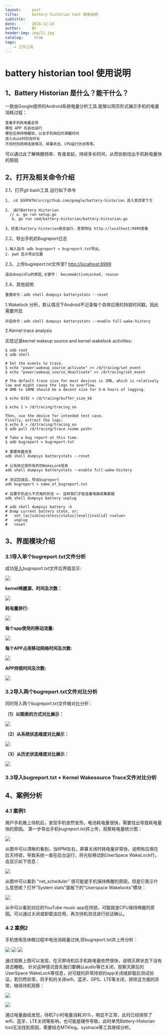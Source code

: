 ```yaml
---
layout:     post
title:      battery historian tool 使用说明
subtitle:    
date:       2016-12-14
author:     BY
header-img: img/11.jpg
catalog: 	 true
tags: 
    - 工作工具
---
```



# battery historian tool 使用说明 #
   
  

## 1、Battery Historian 是什么？能干什么？ ##
一款由Google提供的Android系统电量分析工具.能够以网页形式展示手机的电量消耗过程：

	查看手机耗电量走势
	哪些 APP 在前台运行
	哪些应用持唤醒锁，以及手机相应的清醒时间
	进入doze时刻及时长
	不同时刻网络连接情况、屏幕状态、CPU运行状态等等。

  可以通过此了解唤醒频率、有谁发起，持续多长时间，从而协助找出手机耗电量快的原因
 
## 2、打开及相关命令介绍 ##

2.1、打开git bash工具 运行如下命令

 	1、 cd $GOPATH/src/github.com/google/battery-historian 进入其目录下方 

 	2、 运行Battery Historian 
	  // a. go run setup.go 
	   b. go run cmd/battery-historian/battery-historian.go	 
 
 	3、检查/battery-historian是否运行，登录网址 http://localhost:9999查看
 
 
2.2、导出手机的Bugreport日志
 
	1.输入指令 adb bugreport > bugreport.txt导出。
	2. pwd 显示导出位置
 
2.3、上传bugreport.txt文件至? [http://localhost:9999](http://localhost:9999)

	退出deepidle的原因,关键字： becomeActiveLocked, reason

2.4、其他说明

	重置命令：adb shell dumpsys batterystats --reset

   1.Wakelock 分析，默认情况下Android不记录每个具体应用的持锁时间戳，因此需要开启

	开启命令：adb shell dumpsys batterystats --enable full-wake-history

   2.Kernel trace analysis

   实现记录kernel wakeup source and kernel wakelock activities:

	$ adb root
	$ adb shell
	
	# Set the events to trace.
	$ echo "power:wakeup_source_activate" >> /d/tracing/set_event
	$ echo "power:wakeup_source_deactivate" >> /d/tracing/set_event
	
	# The default trace size for most devices is 1MB, which is relatively low and might cause the logs to overflow.
	# 8MB to 10MB should be a decent size for 5-6 hours of logging.
	
	$ echo 8192 > /d/tracing/buffer_size_kb
	
	$ echo 1 > /d/tracing/tracing_on

	Then, use the device for intended test case.
	Finally, extract the logs:
	$ echo 0 > /d/tracing/tracing_on
	$ adb pull /d/tracing/trace <some path>
	
	# Take a bug report at this time.
	$ adb bugreport > bugreport.txt

	# 重置电量信息
	adb shell dumpsys batterystats --reset
	
	# 让系统记录所有的的WakeLock信息
	adb shell dumpsys batterystats --enable full-wake-history
	
	# 测试完成后，导出bugreport
	adb bugreport > name_of_bugreport.txt
	
	# 设置手机进入不充电的状态 <- 这样我们才能连着电脑收集数据
	adb shell dumpsys battery unplug
	
	# adb shell dumpsys battery -h
	# Dump current battery state, or:
	#   set [ac|usb|wireless|status|level|invalid] <value>
	#   unplug
	#   reset


## 3、界面模块介绍 ##

### 3.1导入单个bugreport.txt文件分析 ###

成功[导入](http://23.251.148.173/)bugreport.txt文件后界面显示:

 ![](http://i.imgur.com/iqSdlFS.jpg) 

**kernel唤醒源、时间及次数：**  

 ![](http://i.imgur.com/ALrp9Id.jpg)
 
**耗电量排行:**  

 ![](http://i.imgur.com/msqVuL2.jpg)

**每个app使用的移动流量:**  

 ![](http://i.imgur.com/gFGQIvd.jpg)

**每个APP占用移动网络时间及次数:**  

 ![](http://i.imgur.com/tsWR2Oa.jpg) 

**APP持锁时间及次数:**  

  ![](http://i.imgur.com/e5DA3uq.jpg)


### 3.2导入两个bugreport.txt文件对比分析 ###

同时导入两个bugreport.txt文件做对比分析：
 
**（1）以图表的方式对比展示：**

 ![](http://i.imgur.com/ypXybN8.jpg)

**（2）从系统状态维度对比展示：**

 ![](http://i.imgur.com/dhslSus.jpg)

**（3）从历史状态维度对比展示：**

  ![](http://i.imgur.com/2AnMVtp.jpg)

### 3.3导入bugreport.txt + Kernel Wakesource Trace文件对比分析 ###


## 4、案例分析 ##

### 4.1 案例1 ###

用户手机晚上待机后，发现手机依然发热，电池耗电量很快，需要找出导致耗电量快的原因。
 第一步导出手机bugreport.txt并上传，观察耗电量统计图：

![](http://i.imgur.com/Ucxg7AE.jpg)

从图中可以清晰的看到，当6PM左右，屏幕关闭时耗电量非常快，说明有应用在后天持锁，导致系统一直在后台运行，将光标移动到UserSpace WakeLock行，会显示如下信息：

 ![](http://i.imgur.com/xnPe9WX.jpg)

从图中可以看到 "net_scheduler" 很可能是手机保持唤醒的原因，但是它表示什么意思呢？打开"System stats"面板下的"Userspace Wakelocks"模块：
 
![](http://i.imgur.com/XchOO1I.png)

从中可以看到对应的YouTube music app在持锁，可能就是CPU保持唤醒的原因。可以通过关闭或卸载该应用，再次待机测试进行验证确认。

### 4.2 案例2 ###

手机使用及休眠过程中电池消耗量过快,将bugreport.txt并上传分析：

![](http://i.imgur.com/k25F2Fl.jpg)
![](http://i.imgur.com/k4MfZEW.jpg)
![](http://i.imgur.com/nxk7cr4.jpg)

通过观察上图可以发现，在灭屏待机后手机耗电量依然很快，说明灭屏状态下没有进去睡眠。
针对这种情况首先我们要确认audio等已关闭，观察灭屏后的UserSpace WakeLock等信息，对可疑的异常持锁的app关闭或卸载后测试验证。若仍然异常，将手机的关闭wifi、蓝牙、GPS、LTE等关闭，排除这方面的异常，继续待机观察：

 ![](http://i.imgur.com/OBq63Zh.jpg)

![](http://i.imgur.com/o8RYsuA.jpg)
     
通过电量曲线发现，待机7小时电量消耗30%，明显不正常，此时已经排除了wifi、蓝牙、LTE关闭等影响，也可能是硬件导致，此时单凭Battery-Historian tool无法找到原因，需要结合MTKlog，systrace等工具继续分析。







